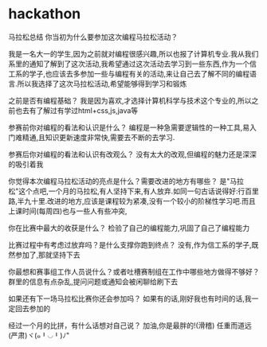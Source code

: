 # hackathon
马拉松总结
你当初为什么要参加这次编程马拉松活动？


我是一名大一的学生,因为之前就对编程很感兴趣,所以也报了计算机专业.我从我们系里的通知了解到了这次活动,我希望通过这次活动去学习到一些东西,作为一个信工系的学子,也应该去多参加一些与编程有关的活动,来让自己去了解不同的编程语言.所以我选择了这次马拉松活动,希望能够得到学习和锻炼


之前是否有编程基础？
我是因为喜欢,才选择计算机科学与技术这个专业的,所以之前也去有了解过有学过html+css,js,java等


参赛前你对编程的看法和认识是什么？
编程是一种急需要逻辑性的一种工具,易入门难精通,且知识更新速度非常快,需要去不断的去学习.


参赛后你对编程的看法和认识有改观么？
没有太大的改观,但编程的魅力还是深深的吸引着我


你觉得本次编程马拉松活动的亮点是什么？需要改进的地方有哪些？
是"马拉松"这个点吧,一个月的马拉松,有人坚持下来,有人放弃.如同一句古话说得好:行百里路,半九十里.改进的地方,应该是课程较为紧凑,没有一个较小的阶梯性学习吧.而且上课时间(每周四)也与一些人有些冲突,


你在比赛中最大的收获是什么？
检验了自己的编程能力,巩固了自己了编程能力


比赛过程中有考虑过放弃吗？是什么支撑你跑到终点？
没有,作为信工系的学子,既然参加了,那就坚持下去


你最想和赛事组工作人员说什么？或者吐槽赛制组在工作中哪些地方做得不够好？
群里的信息有点杂乱,提问问题或通知会被闲聊给刷下去


如果还有下一场马拉松比赛你还会参加吗？
如果有的话,刚好我也有时间的话,我一定回去参加的


经过一个月的比拼，有什么话想对自己说？
加油,你是最胖的!(滑稽)
任重而道远(严肃)ヾ(๑╹◡╹)ﾉ"